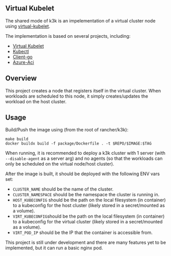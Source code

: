 ## Virtual Kubelet

The shared mode of k3k is an impelementation of a virtual cluster node using [virtual-kubelet](https://github.com/virtual-kubelet/virtual-kubelet).

The implementation is based on several projects, including:
- [Virtual Kubelet](https://github.com/virtual-kubelet/virtual-kubelet)
- [Kubectl](https://github.com/kubernetes/kubectl)
- [Client-go](https://github.com/kubernetes/client-go)
- [Azure-Aci](https://github.com/virtual-kubelet/azure-aci)

## Overview

This project creates a node that registers itself in the virtual cluster. When workloads are scheduled to this node, it simply creates/updates the workload on the host cluster.  

## Usage

Build/Push the image using (from the root of rancher/k3k):

```
make build
docker buildx build -f package/Dockerfile . -t $REPO/$IMAGE:$TAG
```

When running, it is recommended to deploy a k3k cluster with 1 server (with `--disable-agent` as a server arg) and no agents (so that the workloads can only be scheduled on the virtual node/host cluster).

After the image is built, it should be deployed with the following ENV vars set:
- `CLUSTER_NAME` should be the name of the cluster.
- `CLUSTER_NAMESPACE` should be the namespace the cluster is running in.
- `HOST_KUBECONFIG` should be the path on the local filesystem (in container) to a kubeconfig for the host cluster (likely stored in a secret/mounted as a volume).
- `VIRT_KUBECONFIG`should be the path on the local filesystem (in container) to a kubeconfig for the virtual cluster (likely stored in a secret/mounted as a volume).
- `VIRT_POD_IP` should be the IP that the container is accessible from.

This project is still under development and there are many features yet to be implemented, but it can run a basic nginx pod.

